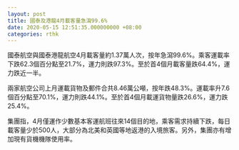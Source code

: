 ```yaml
---
layout: post
title: 國泰及港龍4月載客量急瀉99.6%
date: 2020-05-15 12:51:35.000000000 +08:00
categories: rthk
---
```


國泰航空與國泰港龍航空4月載客量約1.37萬人次，按年急瀉99.6%。乘客運載率下跌62.3個百分點至21.7%，運力則跌97.3%。至於首4個月載客量跌64.4%，運力跌近一半。

兩家航空公司上月運載貨物及郵件合共8.46萬公噸，按年跌48.3%。運載率升7.6個百分點至70.1%，運力則跌44.1%。至於首4個月載運貨物量跌26.6%，運力跌25.4%。

集團指，4月僅運作少數基本客運航班往來14個目的地，乘客需求持續下跌，每日載客量少於500人，大部分為北美和英國等地返港的入境旅客。另外，集團亦有增加現有貨機機隊使用率。
